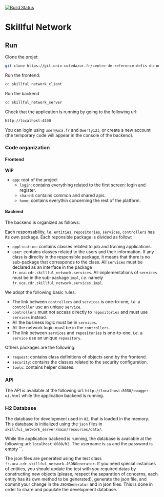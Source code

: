 [![Build Status](https://travis-ci.org/danglotb/skillful_network.svg?branch=master)](https://travis-ci.org/danglotb/skillful_network)

# Skillful Network

## Run

Clone the projet:
```sh
git clone https://git.univ-cotedazur.fr/centre-de-reference-defis-du-numerique/skillful-network.git
```

Run the frontend:
```sh
cd skillful_network_client
```

Run the backend
```sh
cd skillful_network_server
```

Check that the application is running by going to the following url:
```sh
http://localhost:4200
```

You can login using `user@uca.fr` and `Qwerty123`, or create a new account (the temporary code will appear in the console of the backend).

### Code organization

#### Frontend

  **WIP**

  - `app`: root of the project
    - `login`: contains everything related to the first screen: login and register.
    - `shared`: contains common and shared apis.
    - `home`: contains everythin concerning the rest of the platform.

#### Backend

The backend is organized as follows:

Each responsability, _i.e._ `entities`, `repositories`, `services`, `controllers` has its own package.
Each reponsible package is divided as follow:
  - `application`: contains classes related to job and training applications.
  - `user`: contains classes related to the users and their information.
If any class is direclty in the responsible package, it means that there is no sub-package that corresponds to the class.
All `services` must be declared as an interface in the package `fr.uca.cdr.skillful_network.services`.
All implementations of `services` must be in the sub-package `impl`, _i.e._ namely `fr.uca.cdr.skillful_network.services.impl`.

We adopt the following basic rules:
 - The link between `controllers` and `services` is one-to-one, _i.e._ a `controller` use an unique `service`.
 - `controllers` must not access directly to `repositories` and must use `services` instead.
 - All the business logic must be in `services`.
 - All the network logic must be in the `controllers`.
 - The link between `services` and `repositories` is one-to-one, _i.e._ a `service` use an unique `repository`.

Others packages are the following:
 - `request`: contains class definitions of objects send by the frontend.
 - `security`: contains the classes related to the security configuration.
 - `tools`: contains helper classes.

### API

The API is available at the following url: `http://localhost:8080/swagger-ui.html` while the application backend is running.

### H2 Database

The database for development used in `H2`, that is loaded in the memory. This database is initialized using the `json` files in `skillful_network_server/main/resources/data/`.

While the application backend is running, the database is available at the following url: `localhost:8080/h2`.
The username is `sa` and the password is empty ``.

The json files are generated using the test class `fr.uca.cdr.skillful_network.JSONGenerator`. If you need special instances of entities, you should update the test with you required datas by constructing new objects (please, respect the separation of concerns, each entity has its own method to be generated), generate the json file, and commit your change in the `JSONGenerator` and in json files.
This is done in order to share and populate the development database.
